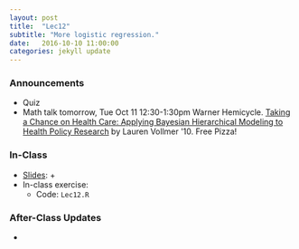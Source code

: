 ```yaml
---
layout: post
title:  "Lec12"
subtitle: "More logistic regression."
date:   2016-10-10 11:00:00
categories: jekyll update
---
```




### Announcements

* Quiz
* Math talk tomorrow, Tue Oct 11 12:30-1:30pm Warner Hemicycle. [Taking a Chance on Health Care: Applying Bayesian Hierarchical Modeling to Health Policy Research](http://www.middlebury.edu/events?trumbaEmbed=view%3Devent%26eventid%3D207271160) by Lauren Vollmer '10. Free Pizza!


### In-Class

* <a href = "http://htmlpreview.github.io/?https://raw.githubusercontent.com/2016-09-Middlebury-Data-Science/Topics/master/Lec12%20More%20Logistic%20Regression/Lec12.html"
target = "_blank">Slides</a>:
    + 
* In-class exercise:
    + Code: `Lec12.R`


### After-Class Updates

* 

